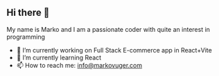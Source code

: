 ## Hi there 👋

My name is Marko and I am a passionate coder with quite an interest in programming

- 🔭 I’m currently working on Full Stack E-commerce app in React+Vite
- 🌱 I’m currently learning React
- 📫 How to reach me: [info@markovuger.com](info@markovuger.com)


<!--
**VugerMarko/vugermarko** is a ✨ _special_ ✨ repository because its `README.md` (this file) appears on your GitHub profile.

Here are some ideas to get you started:

- 👯 I’m looking to collaborate on ...
- 🤔 I’m looking for help with ...
- 💬 Ask me about ...
- 😄 Pronouns: ...
- ⚡ Fun fact: ...
-->
